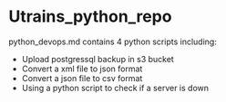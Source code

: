 # Utrains_python_repo

python_devops.md contains 4 python scripts including:
- Upload postgressql backup in s3 bucket
- Convert a xml file to json format
- Convert a json file to csv format
- Using a python script to check if a server is down

